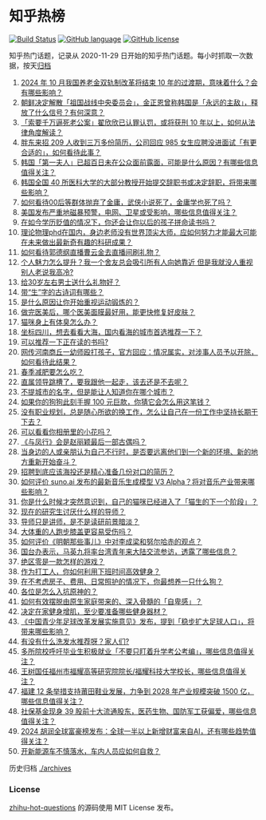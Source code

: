 # 知乎热榜
[![Build Status](https://github.com/ToWeLong/zhihu-hot-questions/workflows/CI/badge.svg)](https://github.com/ToWeLong/zhihu-hot-questions/actions)
[![GitHub language](https://img.shields.io/badge/language-golang-orange.svg)](https://golang.org/)
[![GitHub license](https://img.shields.io/github/license/ToWeLong/zhihu-hot-questions)](https://github.com/ToWeLong/zhihu-hot-questions/blob/main/LICENSE)

知乎热门话题，记录从 2020-11-29 日开始的知乎热门话题。每小时抓取一次数据，按天[归档](./archives)

<!-- BEGIN -->

1. [2024 年 10 月我国养老金双轨制改革将结束 10 年的过渡期，意味着什么？会有哪些影响？](https://www.zhihu.com/question/650009763)
1. [朝鲜决定解散「祖国战线中央委员会」，金正恩曾称韩国是「永远的主敌」，释放了什么信号？有何深意？](https://www.zhihu.com/question/650080766)
1. [「索要千万逼死老公案」翟欣欣已认罪认罚，或将获刑 10 年以上，如何从法律角度解读？](https://www.zhihu.com/question/650085312)
1. [胖东来招 209 人收到三万多份简历，公司回应 985 女生应聘没进面试「有更合适的」，如何看待此事？](https://www.zhihu.com/question/650027422)
1. [韩国「第一夫人」已超百日未在公众面前露面，可能是什么原因？有哪些信息值得关注？](https://www.zhihu.com/question/650054515)
1. [韩国全国 40 所医科大学的大部分教授开始提交辞职书或决定辞职，将带来哪些影响？](https://www.zhihu.com/question/650049447)
1. [如何看待00后等群体抛弃了金庸，武侠小说死了，金庸学也死了吗？](https://www.zhihu.com/question/649530914)
1. [美国发布严重地磁暴预警，电网、卫星或受影响，哪些信息值得关注？](https://www.zhihu.com/question/650057114)
1. [在如今学历贬值的情况下，你还会让你以后的孩子拼命读书吗？](https://www.zhihu.com/question/648282899)
1. [理论物理phd在国内，身边老师没有世界顶尖大师，应如何努力才能最大可能在未来做出最新奇有趣的科研成果？](https://www.zhihu.com/question/42701278)
1. [如何看待郭德纲直播曹云金去直播间刷礼物？](https://www.zhihu.com/question/650008560)
1. [个人魅力怎么提升？我一个舍友总会吸引所有人向她靠近 但是我就没人重视 别人老说我高冷?](https://www.zhihu.com/question/649727623)
1. [给30岁左右男士送什么礼物好？](https://www.zhihu.com/question/55363434)
1. [带“生”字的古诗词有哪些？](https://www.zhihu.com/question/649952155)
1. [是什么原因让你开始重视运动锻炼的？](https://www.zhihu.com/question/650149070)
1. [做完医美后，哪个医美面膜最好用，能更快修复好皮肤？](https://www.zhihu.com/question/337711054)
1. [猫咪身上有体臭怎么办？](https://www.zhihu.com/question/643004037)
1. [坐标四川，想去看看大海，国内看海的城市首选推荐一下？](https://www.zhihu.com/question/646583413)
1. [可以推荐一下正在读的书吗?](https://www.zhihu.com/question/642969050)
1. [网传河南商丘一幼师殴打孩子，官方回应：情况属实，对涉事人员予以开除，如何看待此结果？](https://www.zhihu.com/question/650062276)
1. [春季减肥要怎么吃？](https://www.zhihu.com/question/649089202)
1. [直属领导跳槽了，要我跟他一起走，该去还是不去呢？](https://www.zhihu.com/question/648924427)
1. [不提城市的名字，但是能让人知道你在哪个城市？](https://www.zhihu.com/question/647125339)
1. [如果你的狗狗此刻手握 100 元巨款，你猜它会怎么用这笔钱？](https://www.zhihu.com/question/648060093)
1. [没有职业规划，总是随心所欲的换工作，怎么让自己在一份工作中坚持长期干下去？](https://www.zhihu.com/question/649118761)
1. [可以看看你相册里的小花吗？](https://www.zhihu.com/question/648604053)
1. [《与凤行》会是赵丽颖最后一部古偶吗？](https://www.zhihu.com/question/647960137)
1. [当身边的人或亲朋认为自己不行时，是否要远离他们到一个新的环境、新的地方重新开始奋斗？](https://www.zhihu.com/question/649745423)
1. [招聘到底应该海投还是精心准备几份对口的简历？](https://www.zhihu.com/question/648670005)
1. [如何评价 suno.ai 发布的最新音乐生成模型 V3 Alpha？将对音乐产业带来哪些影响？](https://www.zhihu.com/question/648126278)
1. [你是什么时候才突然意识到，自己的猫咪已经进入了「猫生的下一个阶段」？](https://www.zhihu.com/question/644900397)
1. [现在的研究生讨厌什么样的导师？](https://www.zhihu.com/question/648224327)
1. [导师只是讲师，是不是读研前景暗淡？](https://www.zhihu.com/question/648224227)
1. [大体重的人跑步膝盖更容易受伤吗？](https://www.zhihu.com/question/647170805)
1. [如何评价《明朝那些事儿》中对李成梁和努尔哈赤的观点？](https://www.zhihu.com/question/44187410)
1. [国台办表示，马英九将率台湾青年来大陆交流参访，透露了哪些信息？](https://www.zhihu.com/question/650033628)
1. [绝区零是一款怎样的游戏？](https://www.zhihu.com/question/649978644)
1. [作为打工人，你如何利用下班时间高效健身？](https://www.zhihu.com/question/648061307)
1. [在不考虑房子、费用、日常照护的情况下，你最想养一只什么狗？](https://www.zhihu.com/question/648060149)
1. [各位是怎么入坑原神的？](https://www.zhihu.com/question/640728925)
1. [如何有效摆脱由原生家庭带来的、深入骨髓的「自卑感」？](https://www.zhihu.com/question/649458820)
1. [决定在家健身增肌，至少要准备哪些健身器材？](https://www.zhihu.com/question/648061284)
1. [《中国青少年足球改革发展实施意见》发布，提到「稳步扩大足球人口」，将带来哪些影响？](https://www.zhihu.com/question/650090771)
1. [有没有什么洗发水推荐呀？家人们?](https://www.zhihu.com/question/647415961)
1. [多所院校呼吁毕业生积极就业「不要只盯着升学考公考编」，哪些信息值得关注？](https://www.zhihu.com/question/650084460)
1. [王树国任福州市福耀高等研究院院长/福耀科技大学校长，哪些信息值得关注？](https://www.zhihu.com/question/650096123)
1. [福建 12 条举措支持莆田鞋业发展，力争到 2028 年产业规模突破 1500 亿，哪些信息值得关注？](https://www.zhihu.com/question/650101509)
1. [社保基金现身 39 股前十大流通股东，医药生物、国防军工获偏爱，哪些信息值得关注？](https://www.zhihu.com/question/650084605)
1. [2024 胡润全球富豪榜发布：全球一半以上新增财富来自AI，还有哪些趋势值得关注？](https://www.zhihu.com/question/650082177)
1. [开新能源车不慎落水，车内人员应如何自救？](https://www.zhihu.com/question/649171412)

<!-- END -->

历史归档 [./archives](./archives)


### License
[zhihu-hot-questions](https://github.com/towelong/zhihu-hot-questions) 的源码使用 MIT License 发布。
